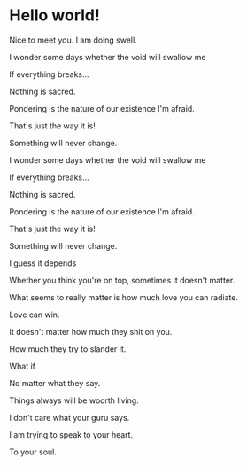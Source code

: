 # Hello world!

Nice to meet you. I am doing swell.

I wonder some days whether the void will swallow me

If everything breaks...

Nothing is sacred.

Pondering is the nature of our existence I'm afraid.

That's just the way it is!

Something will never change.

I wonder some days whether the void will swallow me

If everything breaks...

Nothing is sacred.

Pondering is the nature of our existence I'm afraid.

That's just the way it is!

Something will never change.


I guess it depends

Whether you think you're on top, sometimes it doesn't matter.

What seems to really matter is how much love you can radiate.

Love can win.

It doesn't matter how much they shit on you.

How much they try to slander it.

What if

No matter what they say.

Things always will be woorth living.

I don't care what your guru says.

I am trying to speak to your heart.

To your soul.


